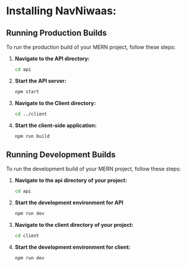 # Installing NavNiwaas:

## Running Production Builds

To run the production build of your MERN project, follow these steps:

1. **Navigate to the API directory:**

    ```bash
    cd api
    ```

2. **Start the API server:**

    ```bash
    npm start
    ```

3. **Navigate to the Client directory:**

    ```bash
    cd ../client
    ```

4. **Start the client-side application:**

    ```bash
    npm run build
    ```

## Running Development Builds

To run the development build of your MERN project, follow these steps:

1. **Navigate to the api directory of your project:**

    ```bash
    cd api
    ```

2. **Start the development environment for API**

    ```bash
    npm run dev
    ```
3. **Navigate to the client directory of your project:**

    ```bash
    cd client
    ```

4. **Start the development environment for client:**

    ```bash
    npm run dev
